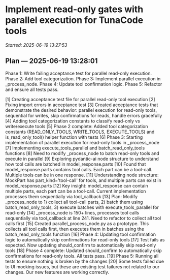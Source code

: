 # Implement read-only gates with parallel execution for TunaCode tools
_Started: 2025-06-19 13:27:53_

## Plan — 2025-06-19 13:28:01
Phase 1: Write failing acceptance test for parallel read-only execution. Phase 2: Add tool categorization. Phase 3: Implement parallel execution in _process_node. Phase 4: Update tool confirmation logic. Phase 5: Refactor and ensure all tests pass.

[1] Creating acceptance test file for parallel read-only tool execution
[2] Fixing import errors in acceptance test
[3] Created acceptance tests that demonstrate the desired behavior: parallel execution for read-only tools, sequential for writes, skip confirmations for reads, handle errors gracefully
[4] Adding tool categorization constants to classify read-only vs write/execute tools
[5] Phase 2 complete: Added tool categorization constants (READ_ONLY_TOOLS, WRITE_TOOLS, EXECUTE_TOOLS) and is_read_only_tool() helper function with tests
[6] Phase 3: Starting implementation of parallel execution for read-only tools in _process_node
[7] Implementing execute_tools_parallel and batch_read_only_tools functions
[8] Need to modify _process_node to batch read-only tools and execute in parallel
[9] Exploring pydantic-ai node structure to understand how tool calls are batched in model_response.parts
[10] Found that model_response.parts contains tool calls. Each part can be a tool-call. Multiple tools can be in one response.
[11] Understanding node structure: MockPart has part_kind='tool-call' for tools, and multiple parts can exist in model_response.parts
[12] Key insight: model_response can contain multiple parts, each part can be a tool-call. Current implementation processes them sequentially via tool_callback
[13] Plan: Modify _process_node to 1) collect all tool-call parts, 2) batch them using batch_read_only_tools, 3) execute batches with execute_tools_parallel for read-only
[14] _process_node is 150+ lines, processes tool calls sequentially via tool_callback at line 241. Need to refactor to collect all tool calls first
[15] Created parallel_process_node.py as a prototype. This collects all tool calls first, then executes them in batches using the batch_read_only_tools function
[16] Phase 4: Updating tool confirmation logic to automatically skip confirmations for read-only tools
[17] Test fails as expected. Now updating should_confirm to automatically skip read-only tools
[18] Phase 4 complete: Updated should_confirm to automatically skip confirmations for read-only tools. All tests pass.
[19] Phase 5: Running all tests to ensure nothing is broken by the changes
[20] Some tests failed due to UI mocking issues, but these are existing test failures not related to our changes. Our new features are working correctly.
